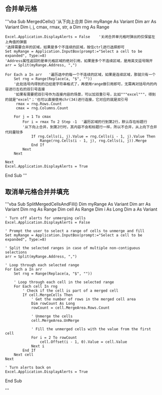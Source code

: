 ## 合并单元格

'''vba
Sub MergedCells()  '从下向上合并
    Dim myRange As Variant
    Dim arr As Variant
    Dim i, j, cmax, rmax, str, a
    Dim rng As Range
    
    Excel.Application.DisplayAlerts = False    '关闭合并单元格时弹出的仅保留左上角值的弹窗
    '选择需要合并的区域，如果是多个不连续的区域，按住ctrl进行选择即可
    Set myRange = Application.InputBox(prompt:="Select a cell to be expanded", Type:=8)
    'Address属性返回的是单元格区域的绝对引用，如果是多个不连续区域，是用英文逗号隔开
    arr = Split(myRange.Address, ",")

    For Each a In arr   '遍历选中的每一个不连续的区域，如果是连续区域，那就只有一个
        Set rng = Range(Replace(a, "$", ""))
        '此处括号内得到的已经是字符串格式了，再使用range做引用即可，无需再对括号内的内容进行左右的双引号连接
        '如果有需要把双引号作为连接内容的场景，可以加双重引号，比如"""excel"""，得到的就是"excel"；'也可以直接使用chr(34)进行连接，它对应的就是双引号
         rmax = rng.Rows.Count
         cmax = rng.Columns.Count

        For j = 1 To cmax
            For i = rmax To 2 Step -1  '遍历区域的行到第2行，默认存在标题行
            '从下向上合并，到第2行时，其内容不会和标题行一样，所以不合并，从上向下合并代码量较多
                If rng.Cells(i, j).Value = rng.Cells(i - 1, j).Value Then
                    Range(rng.Cells(i - 1, j), rng.Cells(i, j)).Merge
                End If
            Next
        Next
        
    Next
    Excel.Application.DisplayAlerts = True
End Sub
'''


## 取消单元格合并并填充

'''vba
Sub SplitMergedCellsAndFill()
    Dim myRange As Variant
    Dim arr As Variant
    Dim rng As Range
    Dim cell As Range
    Dim i As Long
    Dim a As Variant

    ' Turn off alerts for unmerging cells
    Excel.Application.DisplayAlerts = False

    ' Prompt the user to select a range of cells to unmerge and fill
    Set myRange = Application.InputBox(prompt:="Select a cell to be expanded", Type:=8)
    
    ' Split the selected ranges in case of multiple non-contiguous selections
    arr = Split(myRange.Address, ",")

    ' Loop through each selected range
    For Each a In arr
        Set rng = Range(Replace(a, "$", ""))
        
        ' Loop through each cell in the selected range
        For Each cell In rng
            ' Check if the cell is part of a merged cell
            If cell.MergeCells Then
                ' Get the number of rows in the merged cell area
                Dim rowCount As Long
                rowCount = cell.MergeArea.Rows.Count

                ' Unmerge the cells
                cell.MergeArea.UnMerge

                ' Fill the unmerged cells with the value from the first cell
                For i = 2 To rowCount
                    cell.Offset(i - 1, 0).Value = cell.Value
                Next i
            End If
        Next cell
    Next

    ' Turn alerts back on
    Excel.Application.DisplayAlerts = True
End Sub

'''